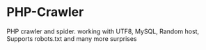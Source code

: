 PHP-Crawler
===========

PHP crawler and spider. working with UTF8, MySQL, Random host, Supports robots.txt and many more surprises 